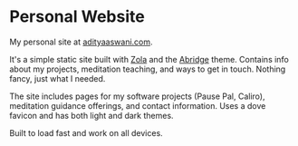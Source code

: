 # Personal Website

My personal site at [adityaaswani.com](https://adityaaswani.com). 

It's a simple static site built with [Zola](https://www.getzola.org/) and the [Abridge](https://github.com/jieiku/abridge) theme. Contains info about my projects, meditation teaching, and ways to get in touch. Nothing fancy, just what I needed.

The site includes pages for my software projects (Pause Pal, Caliro), meditation guidance offerings, and contact information. Uses a dove favicon and has both light and dark themes.

Built to load fast and work on all devices.